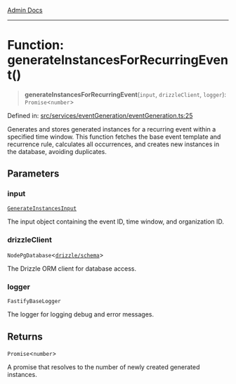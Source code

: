 [Admin Docs](/)

***

# Function: generateInstancesForRecurringEvent()

> **generateInstancesForRecurringEvent**(`input`, `drizzleClient`, `logger`): `Promise`\<`number`\>

Defined in: [src/services/eventGeneration/eventGeneration.ts:25](https://github.com/Sourya07/talawa-api/blob/61a1911602b2f0aac7635e08ae2918f4f768e8ff/src/services/eventGeneration/eventGeneration.ts#L25)

Generates and stores generated instances for a recurring event within a specified time window.
This function fetches the base event template and recurrence rule, calculates all occurrences,
and creates new instances in the database, avoiding duplicates.

## Parameters

### input

[`GenerateInstancesInput`](../../types/interfaces/GenerateInstancesInput.md)

The input object containing the event ID, time window, and organization ID.

### drizzleClient

`NodePgDatabase`\<[`drizzle/schema`](../../../../drizzle/schema/README.md)\>

The Drizzle ORM client for database access.

### logger

`FastifyBaseLogger`

The logger for logging debug and error messages.

## Returns

`Promise`\<`number`\>

A promise that resolves to the number of newly created generated instances.
